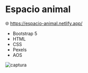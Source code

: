 # Espacio animal
:globe_with_meridians: https://espacio-animal.netlify.app/
- Bootstrap 5
- HTML
- CSS
- Pexels
- AOS

![captura](https://user-images.githubusercontent.com/86317658/194678564-398fe731-12ca-45e6-9a74-7aa50c177feb.png)
